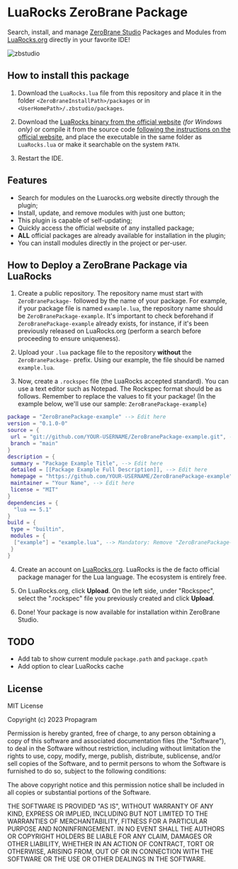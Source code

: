 # LuaRocks ZeroBrane Package
Search, install, and manage [ZeroBrane Studio](https://studio.zerobrane.com/) Packages and Modules from [LuaRocks.org](https://luarocks.org/) directly in your favorite IDE!

![zbstudio](https://github.com/Propagram/ZeroBranePackage-LuaRocks/assets/89323442/50fa292e-5a84-4143-934c-ece5203697cd)

## How to install this package

1. Download the `LuaRocks.lua` file from this repository and place it in the folder `<ZeroBraneInstallPath>/packages` or in `<UserHomePath>/.zbstudio/packages`.

2. Download the [LuaRocks binary from the official website](https://luarocks.github.io/luarocks/releases/) *(for Windows only)* or compile it from the source code [following the instructions on the official website](https://github.com/luarocks/luarocks/wiki/Download#user-content-installing), and place the executable in the same folder as `LuaRocks.lua` or make it searchable on the system `PATH`.

3. Restart the IDE.

## Features

* Search for modules on the Luarocks.org website directly through the plugin;
* Install, update, and remove modules with just one button;
* This plugin is capable of self-updating;
* Quickly access the official website of any installed package;
* **ALL** official packages are already available for installation in the plugin;
* You can install modules directly in the project or per-user.

## How to Deploy a ZeroBrane Package via LuaRocks

1. Create a public repository. The repository name must start with `ZeroBranePackage-` followed by the name of your package. For example, if your package file is named `example.lua`, the repository name should be `ZeroBranePackage-example`. It's important to check beforehand if `ZeroBranePackage-example` already exists, for instance, if it's been previously released on LuaRocks.org (perform a search before proceeding to ensure uniqueness).

2. Upload your `.lua` package file to the repository **without** the `ZeroBranePackage-` prefix. Using our example, the file should be named `example.lua`.

3. Now, create a `.rockspec` file (the LuaRocks accepted standard). You can use a text editor such as Notepad. The Rockspec format should be as follows. Remember to replace the values to fit your package! (In the example below, we'll use our sample: `ZeroBranePackage-example`)

```lua
package = "ZeroBranePackage-example" --> Edit here
version = "0.1.0-0"
source = {
 url = "git://github.com/YOUR-USERNAME/ZeroBranePackage-example.git", --> Edit here
 branch = "main"
}
description = {
 summary = "Package Example Title", --> Edit here
 detailed = [[Package Example Full Description]], --> Edit here
 homepage = "https://github.com/YOUR-USERNAME/ZeroBranePackage-example", --> Edit here
 maintainer = "Your Name", --> Edit here
 license = "MIT"
}
dependencies = {
  "lua == 5.1"
}
build = {
 type = "builtin",
 modules = {
  ["example"] = "example.lua", --> Mandatory: Remove "ZeroBranePackage-" prefix here
 }
}
```

4. Create an account on [LuaRocks.org](https://luarocks.org). LuaRocks is the de facto official package manager for the Lua language. The ecosystem is entirely free.

5. On LuaRocks.org, click **Upload**. On the left side, under "Rockspec", select the ".rockspec" file you previously created and click **Upload**.

6. Done! Your package is now available for installation within ZeroBrane Studio.

## TODO

* Add tab to show current module `package.path` and `package.cpath`
* Add option to clear LuaRocks cache

## License

MIT License

Copyright (c) 2023 Propagram

Permission is hereby granted, free of charge, to any person obtaining a copy
of this software and associated documentation files (the "Software"), to deal
in the Software without restriction, including without limitation the rights
to use, copy, modify, merge, publish, distribute, sublicense, and/or sell
copies of the Software, and to permit persons to whom the Software is
furnished to do so, subject to the following conditions:

The above copyright notice and this permission notice shall be included in all
copies or substantial portions of the Software.

THE SOFTWARE IS PROVIDED "AS IS", WITHOUT WARRANTY OF ANY KIND, EXPRESS OR
IMPLIED, INCLUDING BUT NOT LIMITED TO THE WARRANTIES OF MERCHANTABILITY,
FITNESS FOR A PARTICULAR PURPOSE AND NONINFRINGEMENT. IN NO EVENT SHALL THE
AUTHORS OR COPYRIGHT HOLDERS BE LIABLE FOR ANY CLAIM, DAMAGES OR OTHER
LIABILITY, WHETHER IN AN ACTION OF CONTRACT, TORT OR OTHERWISE, ARISING FROM,
OUT OF OR IN CONNECTION WITH THE SOFTWARE OR THE USE OR OTHER DEALINGS IN THE
SOFTWARE.
